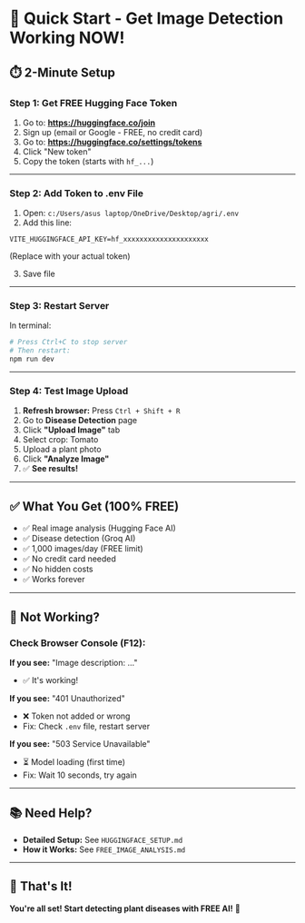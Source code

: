 # 🚀 Quick Start - Get Image Detection Working NOW!

## ⏱️ 2-Minute Setup

### **Step 1: Get FREE Hugging Face Token**

1. Go to: **https://huggingface.co/join**
2. Sign up (email or Google - FREE, no credit card)
3. Go to: **https://huggingface.co/settings/tokens**
4. Click "New token"
5. Copy the token (starts with `hf_...`)

---

### **Step 2: Add Token to .env File**

1. Open: `c:/Users/asus laptop/OneDrive/Desktop/agri/.env`
2. Add this line:
```
VITE_HUGGINGFACE_API_KEY=hf_xxxxxxxxxxxxxxxxxxxxx
```
(Replace with your actual token)

3. Save file

---

### **Step 3: Restart Server**

In terminal:
```bash
# Press Ctrl+C to stop server
# Then restart:
npm run dev
```

---

### **Step 4: Test Image Upload**

1. **Refresh browser:** Press `Ctrl + Shift + R`
2. Go to **Disease Detection** page
3. Click **"Upload Image"** tab
4. Select crop: Tomato
5. Upload a plant photo
6. Click **"Analyze Image"**
7. ✅ **See results!**

---

## ✅ What You Get (100% FREE)

- ✅ Real image analysis (Hugging Face AI)
- ✅ Disease detection (Groq AI)
- ✅ 1,000 images/day (FREE limit)
- ✅ No credit card needed
- ✅ No hidden costs
- ✅ Works forever

---

## 🐛 Not Working?

### **Check Browser Console (F12):**

**If you see:** "Image description: ..."
- ✅ It's working!

**If you see:** "401 Unauthorized"
- ❌ Token not added or wrong
- Fix: Check `.env` file, restart server

**If you see:** "503 Service Unavailable"
- ⏳ Model loading (first time)
- Fix: Wait 10 seconds, try again

---

## 📚 Need Help?

- **Detailed Setup:** See `HUGGINGFACE_SETUP.md`
- **How it Works:** See `FREE_IMAGE_ANALYSIS.md`

---

## 🎯 That's It!

**You're all set! Start detecting plant diseases with FREE AI!** 🌱
